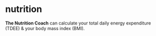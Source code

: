 # nutrition

**The Nutrition Coach** can calculate your total daily energy expenditure (TDEE) & your body mass index (BMI).

